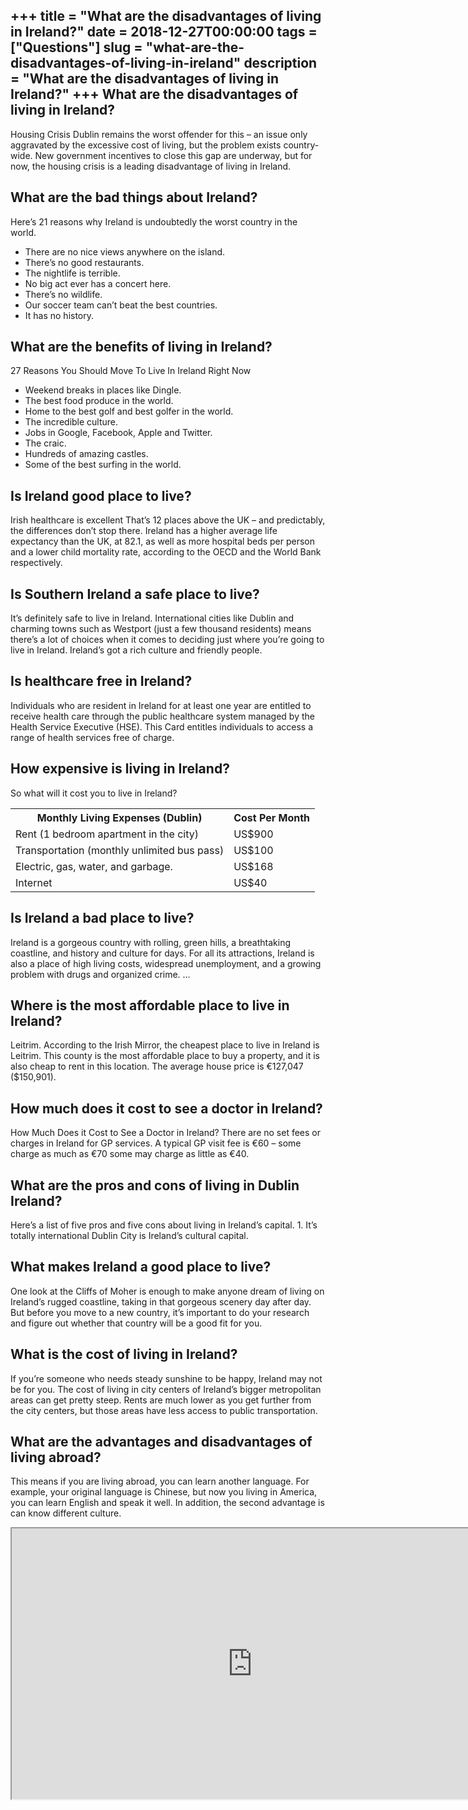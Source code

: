 +++
title = "What are the disadvantages of living in Ireland?"
date = 2018-12-27T00:00:00
tags = ["Questions"]
slug = "what-are-the-disadvantages-of-living-in-ireland"
description = "What are the disadvantages of living in Ireland?"
+++
What are the disadvantages of living in Ireland?
------------------------------------------------

Housing Crisis Dublin remains the worst offender for this – an issue only aggravated by the excessive cost of living, but the problem exists country-wide. New government incentives to close this gap are underway, but for now, the housing crisis is a leading disadvantage of living in Ireland.

What are the bad things about Ireland?
--------------------------------------

Here’s 21 reasons why Ireland is undoubtedly the worst country in the world.

- There are no nice views anywhere on the island.
- There’s no good restaurants.
- The nightlife is terrible.
- No big act ever has a concert here.
- There’s no wildlife.
- Our soccer team can’t beat the best countries.
- It has no history.

What are the benefits of living in Ireland?
-------------------------------------------

27 Reasons You Should Move To Live In Ireland Right Now

- Weekend breaks in places like Dingle.
- The best food produce in the world.
- Home to the best golf and best golfer in the world.
- The incredible culture.
- Jobs in Google, Facebook, Apple and Twitter.
- The craic.
- Hundreds of amazing castles.
- Some of the best surfing in the world.

Is Ireland good place to live?
------------------------------

Irish healthcare is excellent That’s 12 places above the UK – and predictably, the differences don’t stop there. Ireland has a higher average life expectancy than the UK, at 82.1, as well as more hospital beds per person and a lower child mortality rate, according to the OECD and the World Bank respectively.

Is Southern Ireland a safe place to live?
-----------------------------------------

It’s definitely safe to live in Ireland. International cities like Dublin and charming towns such as Westport (just a few thousand residents) means there’s a lot of choices when it comes to deciding just where you’re going to live in Ireland. Ireland’s got a rich culture and friendly people.

Is healthcare free in Ireland?
------------------------------

Individuals who are resident in Ireland for at least one year are entitled to receive health care through the public healthcare system managed by the Health Service Executive (HSE). This Card entitles individuals to access a range of health services free of charge.

How expensive is living in Ireland?
-----------------------------------

So what will it cost you to live in Ireland?

<table><tr><th>Monthly Living Expenses (Dublin)</th><th>Cost Per Month</th></tr><tr><td>Rent (1 bedroom apartment in the city)</td><td>US$900</td></tr><tr><td>Transportation (monthly unlimited bus pass)</td><td>US$100</td></tr><tr><td>Electric, gas, water, and garbage.</td><td>US$168</td></tr><tr><td>Internet</td><td>US$40</td></tr></table>

Is Ireland a bad place to live?
-------------------------------

Ireland is a gorgeous country with rolling, green hills, a breathtaking coastline, and history and culture for days. For all its attractions, Ireland is also a place of high living costs, widespread unemployment, and a growing problem with drugs and organized crime. …

Where is the most affordable place to live in Ireland?
------------------------------------------------------

Leitrim. According to the Irish Mirror, the cheapest place to live in Ireland is Leitrim. This county is the most affordable place to buy a property, and it is also cheap to rent in this location. The average house price is €127,047 ($150,901).

How much does it cost to see a doctor in Ireland?
-------------------------------------------------

How Much Does it Cost to See a Doctor in Ireland? There are no set fees or charges in Ireland for GP services. A typical GP visit fee is €60 – some charge as much as €70 some may charge as little as €40.

What are the pros and cons of living in Dublin Ireland?
-------------------------------------------------------

Here’s a list of five pros and five cons about living in Ireland’s capital. 1. It’s totally international Dublin City is Ireland’s cultural capital.

What makes Ireland a good place to live?
----------------------------------------

One look at the Cliffs of Moher is enough to make anyone dream of living on Ireland’s rugged coastline, taking in that gorgeous scenery day after day. But before you move to a new country, it’s important to do your research and figure out whether that country will be a good fit for you.

What is the cost of living in Ireland?
--------------------------------------

If you’re someone who needs steady sunshine to be happy, Ireland may not be for you. The cost of living in city centers of Ireland’s bigger metropolitan areas can get pretty steep. Rents are much lower as you get further from the city centers, but those areas have less access to public transportation.

What are the advantages and disadvantages of living abroad?
-----------------------------------------------------------

This means if you are living abroad, you can learn another language. For example, your original language is Chinese, but now you living in America, you can learn English and speak it well. In addition, the second advantage is can know different culture.

<iframe allow="accelerometer; autoplay; clipboard-write; encrypted-media; gyroscope; picture-in-picture" allowfullscreen="" class="__youtube_prefs__  epyt-is-override  no-lazyload" data-no-lazy="1" data-origheight="433" data-origwidth="770" data-skipgform_ajax_framebjll="" height="433" id="_ytid_63977" loading="lazy" src="https://www.youtube.com/embed/OnOYoZYo90Q?enablejsapi=1&autoplay=0&cc_load_policy=0&cc_lang_pref=&iv_load_policy=1&loop=0&modestbranding=0&rel=1&fs=1&playsinline=0&autohide=2&theme=dark&color=red&controls=1&" title="YouTube player" width="770"></iframe>